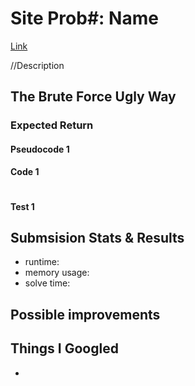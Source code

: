 # Site Prob#: Name

[Link](URL)

//Description

## The Brute Force Ugly Way

### Expected Return

#### Pseudocode 1

#### Code 1

```javascript
```

#### Test 1

## Submsision Stats & Results

- runtime:
- memory usage:
- solve time:

## Possible improvements

## Things I Googled

-
